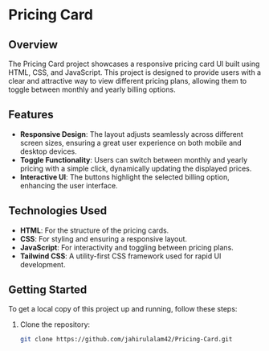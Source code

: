 # Pricing Card

## Overview

The Pricing Card project showcases a responsive pricing card UI built using HTML, CSS, and JavaScript. This project is designed to provide users with a clear and attractive way to view different pricing plans, allowing them to toggle between monthly and yearly billing options.

## Features

- **Responsive Design**: The layout adjusts seamlessly across different screen sizes, ensuring a great user experience on both mobile and desktop devices.
- **Toggle Functionality**: Users can switch between monthly and yearly pricing with a simple click, dynamically updating the displayed prices.
- **Interactive UI**: The buttons highlight the selected billing option, enhancing the user interface.

## Technologies Used

- **HTML**: For the structure of the pricing cards.
- **CSS**: For styling and ensuring a responsive layout.
- **JavaScript**: For interactivity and toggling between pricing plans.
- **Tailwind CSS**: A utility-first CSS framework used for rapid UI development.

## Getting Started

To get a local copy of this project up and running, follow these steps:

1. Clone the repository:

   ```bash
   git clone https://github.com/jahirulalam42/Pricing-Card.git
